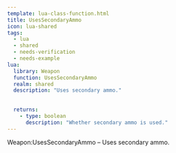 ```yaml
---
template: lua-class-function.html
title: UsesSecondaryAmmo
icon: lua-shared
tags:
  - lua
  - shared
  - needs-verification
  - needs-example
lua:
  library: Weapon
  function: UsesSecondaryAmmo
  realm: shared
  description: "Uses secondary ammo."
  
  
  returns:
    - type: boolean
      description: "Whether secondary ammo is used."
---
```


<div class="lua__search__keywords">
Weapon:UsesSecondaryAmmo &#x2013; Uses secondary ammo.
</div>
